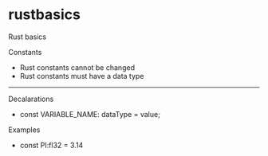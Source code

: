 # rustbasics
Rust basics

Constants
- Rust constants cannot be changed
- Rust constants must have a data type
--------------------------------
Decalarations
- const VARIABLE_NAME: dataType = value;

Examples
- const PI:fl32 = 3.14

